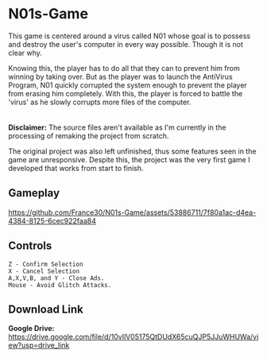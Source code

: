 # N01s-Game
This game is centered around a virus called N01 whose goal is to possess and destroy the user's computer
in every way possible. Though it is not clear why.

Knowing this, the player has to do all that they can to prevent him from winning by taking over.
But as the player was to launch the AntiVirus Program, N01 quickly corrupted the system enough to prevent the
player from erasing him completely. With this, the player is forced to battle the 'virus' as he slowly
corrupts more files of the computer.
<br>
<br>
<br>
<b>Disclaimer:</b> 
The source files aren't available as I'm currently in the processing of remaking the project from scratch. 

The original project was also left unfinished, thus some features seen in the game are unresponsive. Despite this, the project was the very first game I developed
that works from start to finish.

## Gameplay
https://github.com/France30/N01s-Game/assets/53886711/7f80a1ac-d4ea-4384-8125-6cec922faa84

## Controls
```
Z - Confirm Selection
X - Cancel Selection
A,X,V,B, and Y - Close Ads.
Mouse - Avoid Glitch Attacks.
```
## Download Link
<b>Google Drive:</b> https://drive.google.com/file/d/10vIlV05175QtDUdX65cuQJP5JJuWHUWa/view?usp=drive_link
